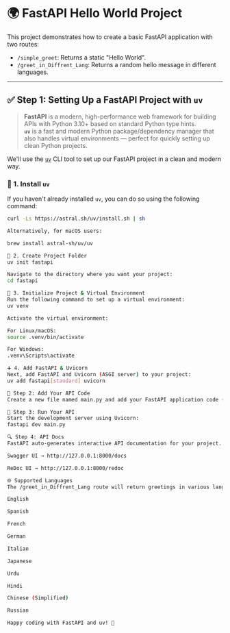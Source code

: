 # 🌍 FastAPI Hello World Project

This project demonstrates how to create a basic FastAPI application with two routes:
- `/simple_greet`: Returns a static "Hello World".
- `/greet_in_Diffrent_Lang`: Returns a random hello message in different languages.

---

## ✅ Step 1: Setting Up a FastAPI Project with `uv`

> **FastAPI** is a modern, high-performance web framework for building APIs with Python 3.10+ based on standard Python type hints.  
> **`uv`** is a fast and modern Python package/dependency manager that also handles virtual environments — perfect for quickly setting up clean Python projects.

We'll use the [`uv`](https://github.com/astral-sh/uv) CLI tool to set up our FastAPI project in a clean and modern way.

### 🔧 1. Install `uv`

If you haven't already installed `uv`, you can do so using the following command:

```bash
curl -Ls https://astral.sh/uv/install.sh | sh

Alternatively, for macOS users:

brew install astral-sh/uv/uv

📁 2. Create Project Folder
uv init fastapi

Navigate to the directory where you want your project:
cd fastapi

🌱 3. Initialize Project & Virtual Environment
Run the following command to set up a virtual environment:
uv venv

Activate the virtual environment:

For Linux/macOS:
source .venv/bin/activate

For Windows:
.venv\Scripts\activate

➕ 4. Add FastAPI & Uvicorn
Next, add FastAPI and Uvicorn (ASGI server) to your project:
uv add fastapi[standard] uvicorn

📄 Step 2: Add Your API Code
Create a new file named main.py and add your FastAPI application code (as per the previous setup guide).

🚀 Step 3: Run Your API
Start the development server using Uvicorn:
fastapi dev main.py

🔍 Step 4: API Docs
FastAPI auto-generates interactive API documentation for your project. You can access these docs:

Swagger UI → http://127.0.0.1:8000/docs

ReDoc UI → http://127.0.0.1:8000/redoc

🌐 Supported Languages
The /greet_in_Diffrent_Lang route will return greetings in various languages including:

English

Spanish

French

German

Italian

Japanese

Urdu

Hindi

Chinese (Simplified)

Russian

Happy coding with FastAPI and uv! 🚀



